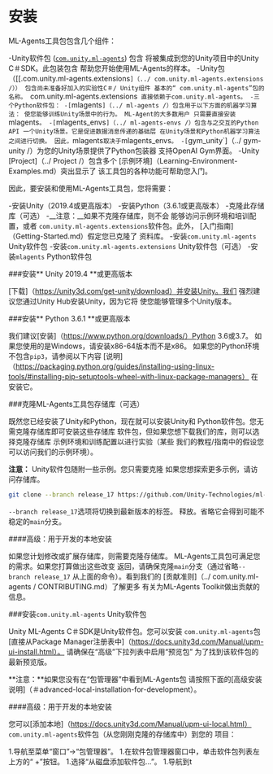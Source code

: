 # 安装

ML-Agents工具包包含几个组件：

-Unity软件包 ([`com.unity.ml-agents`](../com.unity.ml-agents/)) 包含
  将被集成到您的Unity项目中的Unity C＃SDK。此包装包含
  帮助您开始使用ML-Agents的样本。
-Unity包
  （[[.com.unity.ml-agents.extensions`]（../ com.unity.ml-agents.extensions /））
  包含尚未准备好加入的实验性C＃/ Unity组件
  基本的“ com.unity.ml-agents”包的名称。 `com.unity.ml-agents.extensions`
  直接依赖于com.unity.ml-agents。
-三个Python软件包：
  -[`mlagents`]（../ ml-agents /）包含用于以下方面的机器学习算法：
    使您能够训练Unity场景中的行为。 ML-Agent的大多数用户
    只需要直接安装`mlagents`。
  -[`mlagents_envs`]（../ ml-agents-envs /）包含与之交互的Python API
    一个Unity场景。它是促进数据消息传递的基础层
    在Unity场景和Python机器学习算法之间进行切换。
    因此，`mlagents`取决于`mlagents_envs`。
  -[`gym_unity`]（../ gym-unity /）为您的Unity场景提供了Python包装器
    支持OpenAI Gym界面。
-Unity [Project]（../ Project /）包含多个
  [示例环境]（Learning-Environment-Examples.md）突出显示了
  该工具包的各种功能可帮助您入门。

因此，要安装和使用ML-Agents工具包，您将需要：

-安装Unity（2019.4或更高版本）
-安装Python（3.6.1或更高版本）
-克隆此存储库（可选）
  -__注意：__如果不克隆存储库，则不会
  能够访问示例环境和培训配置，或者
  `com.unity.ml-agents.extensions`软件包。此外，
  [入门指南]（Getting-Started.md）假定您已克隆了
  资料库。
-安装`com.unity.ml-agents` Unity软件包
-安装`com.unity.ml-agents.extensions` Unity软件包（可选）
-安装`mlagents` Python软件包

###安装** Unity 2019.4 **或更高版本

[下载]（https://unity3d.com/get-unity/download）并安装Unity。我们
强烈建议您通过Unity Hub安装Unity，因为它将
使您能够管理多个Unity版本。

###安装** Python 3.6.1 **或更高版本

我们建议[安装]（https://www.python.org/downloads/）Python 3.6或3.7。
如果您使用的是Windows，请安装x86-64版本而不是x86。
如果您的Python环境不包含`pip3`，请参阅以下内容
[说明]（https://packaging.python.org/guides/installing-using-linux-tools/#installing-pip-setuptools-wheel-with-linux-package-managers）
在安装它。

###克隆ML-Agents工具包存储库（可选）

既然您已经安装了Unity和Python，现在就可以安装Unity和
Python软件包。您无需克隆存储库即可安装这些存储库
软件包，但如果您想下载我们的库，则可以选择克隆存储库
示例环境和训练配置以进行实验（某些
我们的教程/指南中的假设您可以访问我们的示例环境）。

**注意：** Unity软件包随附一些示例。您只需要克隆
如果您想探索更多示例，请访问存储库。

```sh
git clone --branch release_17 https://github.com/Unity-Technologies/ml-agents.git
```

`--branch release_17`选项将切换到最新版本的标签。
释放。省略它会得到可能不稳定的`main`分支。

####高级：用于开发的本地安装

如果您计划修改或扩展存储库，则需要克隆存储库。
ML-Agents工具包可满足您的需求。如果您打算做出这些改变
返回，请确保克隆`main`分支（通过省略`--branch release_17`
从上面的命令）。看到我们的
[贡献准则]（../ com.unity.ml-agents / CONTRIBUTING.md）了解更多
有关为ML-Agents Toolkit做出贡献的信息。

###安装`com.unity.ml-agents` Unity软件包

Unity ML-Agents C＃SDK是Unity软件包。您可以安装
`com.unity.ml-agents`包
[直接从Package Manager注册表中]（https://docs.unity3d.com/Manual/upm-ui-install.html）。
请确保在“高级”下拉列表中启用“预览包”
为了找到该软件包的最新预览版。

**注意：**如果您没有在“包管理器”中看到ML-Agents包
请按照下面的[高级安装说明]（＃advanced-local-installation-for-development）。

####高级：用于开发的本地安装

您可以[添加本地]（https://docs.unity3d.com/Manual/upm-ui-local.html）
`com.unity.ml-agents`软件包（从您刚刚克隆的存储库中）到您的
项目：

1.导航至菜单“窗口”->“包管理器”。
1.在软件包管理器窗口中，单击软件包列表左上方的“ +”按钮。
1.选择“从磁盘添加软件包...”。
1.导航到t 
